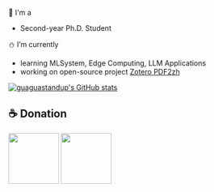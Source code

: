 🔮 I'm a 
- Second-year Ph.D. Student

⛄️ I’m currently
- learning MLSystem, Edge Computing, LLM Applications
- working on open-source project [Zotero PDF2zh](http://github.com/guaguastandup/zotero-pdf2zh)

[![guaguastandup's GitHub stats](https://github-readme-stats.vercel.app/api?username=guaguastandup)](https://github.com/anuraghazra/github-readme-stats)

## ☕️ Donation

<img src="https://github.com/user-attachments/assets/4e2d7991-3795-4cac-9198-ab3a3e34a65e" width="100px" caption="alipay">
<img src="https://github.com/user-attachments/assets/fcc2d22c-fbfa-4464-919c-981ba94516f2" width="100px">


